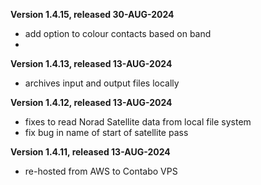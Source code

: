 **Version 1.4.15, released 30-AUG-2024**
- add option to colour contacts based on band
- 
**Version 1.4.13, released 13-AUG-2024**
- archives input and output files locally

**Version 1.4.12, released 13-AUG-2024**
- fixes to read Norad Satellite data from local file system
- fix bug in name of start of satellite pass

**Version 1.4.11, released 13-AUG-2024**
- re-hosted from AWS to Contabo VPS
